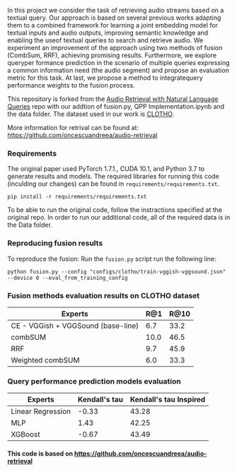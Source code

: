 In this project we consider the task of retrieving audio streams based on a textual query. Our approach is based on several previous works adapting them to a combined framework for learning a joint embedding model for textual inputs and audio outputs, improving semantic knowledge and enabling the useof textual queries to search and retrieve audio. We experiment an improvement of the approach using two methods of fusion (CombSum, RRF), achieving promising results. Furthermore, we explore queryper formance  prediction in the scenario of multiple queries expressing a common information need (the audio segment) and propose an evaluation metric for this task. At last, we propose a method to integratequery performance weights to the fusion process.

This repository is forked from the [Audio Retrieval with Natural Language Queries](https://arxiv.org/pdf/2105.02192.pdf) repo with our addtion of fusion.py, QPP Implementation.ipynb and the data folder. The dataset used in our work is [CLOTHO](https://arxiv.org/pdf/1910.09387.pdf).

More information for retrival can be found at: https://github.com/oncescuandreea/audio-retrieval

### Requirements

The original paper used PyTorch 1.7.1., CUDA 10.1, and Python 3.7 to generate results and models. The required libraries for running this code (inculding our changes) can be found in `requirements/requirements.txt`.

```
pip install -r requirements/requirements.txt
```

To be able to run the original code, follow the instractions specified at the original repo. In order to run our additional code, all of the required data is in the Data folder. 

### Reproducing fusion results

To reproduce the fusion:
Run the `fusion.py` script run the following line:
```
python fusion.py --config "configs/clotho/train-vggish-vggsound.json" --device 0 --eval_from_training_config
```
### Fusion methods evaluation results on CLOTHO dataset

| Experts  | R@1 | R@10 |
| ----- | ---- | --- | 
| CE - VGGish + VGGSound  (base-line)  | 6.7 | 33.2 | 
| combSUM   | 10.0  | 46.5 | 
| RRF   | 9.7  | 45.9 | 
| Weighted combSUM  | 6.0  | 33.3 |

### Query performance prediction models evaluation
| Experts | Kendall's tau | Kendall's tau Inspired | 
| ----- | ---- | --- | 
| Linear Regression  | -0.33  | 43.28 | 
| MLP    | 1.43  | 42.25 | 
| XGBoost  | -0.67  | 43.49 | 

#### This code is based on https://github.com/oncescuandreea/audio-retrieval

